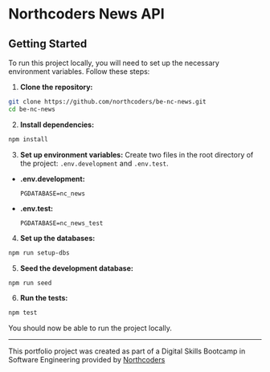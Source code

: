 # Northcoders News API

## Getting Started

To run this project locally, you will need to set up the necessary environment variables. Follow these steps:

1. **Clone the repository:**
  ```sh
  git clone https://github.com/northcoders/be-nc-news.git
  cd be-nc-news
  ```

2. **Install dependencies:**
  ```sh
  npm install
  ```

3. **Set up environment variables:**
  Create two files in the root directory of the project: `.env.development` and `.env.test`.

  - **.env.development:**
    ```
    PGDATABASE=nc_news
    ```

  - **.env.test:**
    ```
    PGDATABASE=nc_news_test
    ```

4. **Set up the databases:**
  ```sh
  npm run setup-dbs
  ```

5. **Seed the development database:**
  ```sh
  npm run seed
  ```

6. **Run the tests:**
  ```sh
  npm test
  ```

You should now be able to run the project locally.



--- 

This portfolio project was created as part of a Digital Skills Bootcamp in Software Engineering provided by [Northcoders](https://northcoders.com/)
